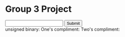 <!DOCTYPE html>
<html>
<title>CS110 Group Project</title>
<body>

<h1>Group 3 Project</h1>

<form>
<input type="text">
<input type="submit" value="Submit"><br>
unsigned binary:<output name="unsigned binary">
One's compliment:<output name="1s compliment">
Two's compliment:<output name="2s compliment">
<p id="Binary"></p>
</output>
</form>
<script type="text/javascript">
document.getElementById("Binary").innerHTML = dec2bin();
function dec2bin(dec){
    return (dec >>> 0).toString(2);
}
</script>
</body>
</html>
